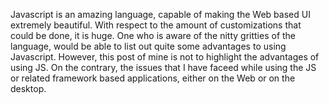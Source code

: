 Javascript is an amazing language, capable of making the Web based UI extremely beautiful. With respect to the amount of customizations that could be done, it is huge. One who is aware of the nitty
gritties of the language, would be able to list out quite some advantages to using Javascript. However, this post of mine is not to highlight the advantages of using JS. On the contrary, the issues
that I have faceed while using the JS or related framework based applications, either on the Web or on the desktop.

